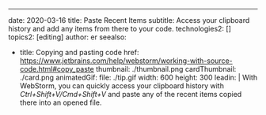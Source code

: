 ---
date: 2020-03-16
title: Paste Recent Items
subtitle: Access your clipboard history and add any items from there to your code.
technologies2: []
topics2: [editing]
author: er
seealso:
- title: Copying and pasting code
  href: https://www.jetbrains.com/help/webstorm/working-with-source-code.html#copy_paste
thumbnail: ./thumbnail.png
cardThumbnail: ./card.png
animatedGif:
  file: ./tip.gif
  width: 600
  height: 300
leadin: |
  With WebStorm, you can quickly access your clipboard history with 
  *Ctrl+Shift+V/Cmd+Shift+V* and paste any of the recent items copied 
  there into an opened file. 
